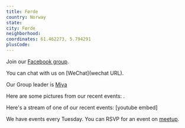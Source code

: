 ```yaml
---
title: Førde
country: Norway
state: 
city: Førde
neighborhood: 
coordinates: 61.462273, 5.794291
plusCode:
---
```

Join our [Facebook group](https://www.facebook.com/groups/free.code.camp.forde).

You can chat with us on [WeChat](wechat URL).

Our Group leader is [Miya](freecodecamp.org/miya)

Here are some pictures from our recent events:
![]().

Here's a stream of one of our recent events:
[youtube embed]

We have events every Tuesday. You can RSVP for an event on [meetup](meetupurl).
